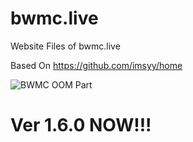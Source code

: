 # bwmc.live
Website Files of bwmc.live

Based On https://github.com/imsyy/home
 
![BWMC&nbsp;OOM&nbsp;Part](https://github.com/Shiroiame-Kusu/bwmc.live/blob/main/Preview.png)

# Ver 1.6.0 NOW!!!
